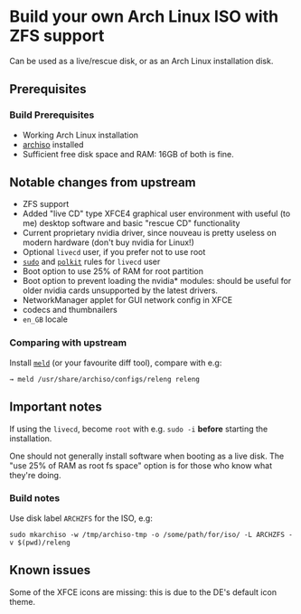 # Build your own Arch Linux ISO with ZFS support

Can be used as a live/rescue disk, or as an Arch Linux installation disk.

## Prerequisites

### Build Prerequisites

- Working Arch Linux installation
- [archiso](https://wiki.archlinux.org/title/Archiso) installed
- Sufficient free disk space and RAM: 16GB of both is fine.

## Notable changes from upstream

- ZFS support
- Added "live CD" type XFCE4 graphical user environment with useful (to me)
desktop software and basic "rescue CD" functionality
- Current proprietary nvidia driver, since nouveau is pretty useless on modern
hardware (don't buy nvidia for Linux!)
- Optional `livecd` user, if you prefer not to use root
- [`sudo`](https://www.sudo.ws/) and
[`polkit`](https://gitlab.freedesktop.org/polkit/polkit/)
rules for `livecd` user
- Boot option to use 25% of RAM for root partition
- Boot option to prevent loading the nvidia* modules: should be useful for older
nvidia cards unsupported by the latest drivers.
- NetworkManager applet for GUI network config in XFCE
- codecs and thumbnailers
- `en_GB` locale

### Comparing with upstream

Install [`meld`](https://meldmerge.org/) (or your favourite diff tool),
compare with e.g:

```shell
→ meld /usr/share/archiso/configs/releng releng
```

## Important notes

If using the `livecd`, become `root` with e.g. `sudo -i` **before** starting the
installation.

One should not generally install software when booting as a live disk.
The "use 25% of RAM as root fs space" option is for those who know what they're
doing.

### Build notes

Use disk label `ARCHZFS` for the ISO, e.g:

```shell
sudo mkarchiso -w /tmp/archiso-tmp -o /some/path/for/iso/ -L ARCHZFS -v $(pwd)/releng
```

## Known issues

Some of the XFCE icons are missing: this is due to the DE's default icon theme.
